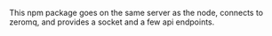 This npm package goes on the same server as the node, connects to zeromq, and provides a socket and a few api endpoints.